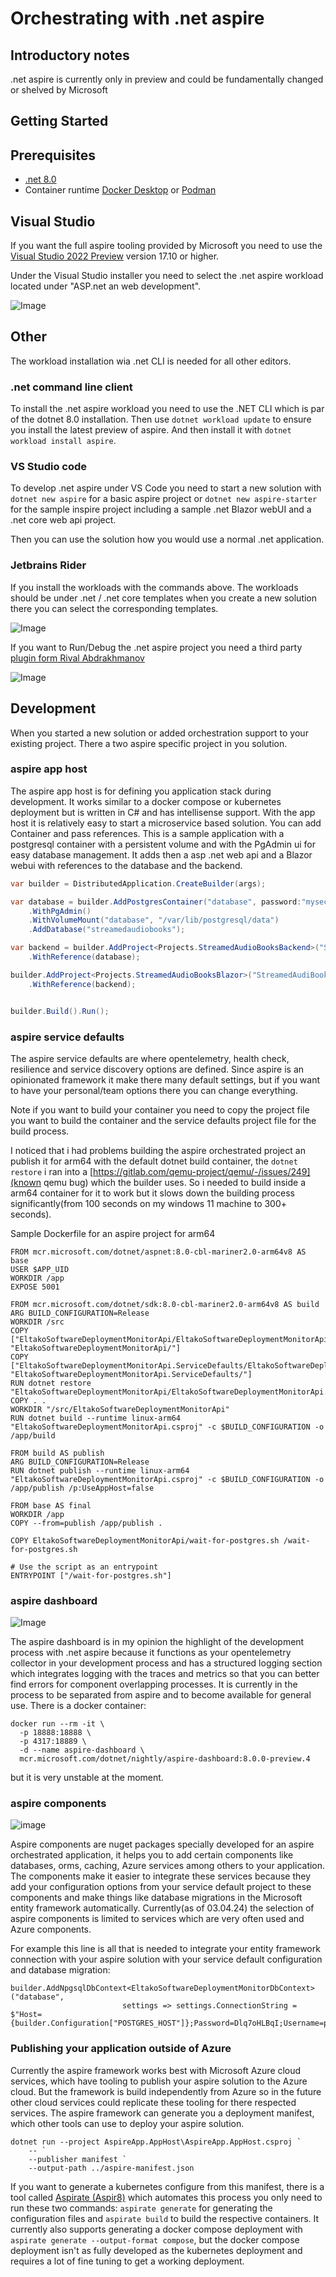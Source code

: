 # Orchestrating with .net aspire

## Introductory notes

.net aspire is currently only in preview and could be fundamentally changed or shelved by Microsoft

## Getting Started

## Prerequisites

- [.net 8.0](https://dotnet.microsoft.com/download/dotnet/8.0)
- Container runtime [Docker Desktop](https://www.docker.com/products/docker-desktop/) or [Podman](https://podman.io/docs/installation)

## Visual Studio

If you want the full aspire tooling provided by Microsoft you need to use the [Visual Studio 2022 Preview](https://visualstudio.microsoft.com/de/vs/preview/) version 17.10 or higher.

Under the Visual Studio installer you need to select the .net aspire workload located under "ASP.net an web development".

![Image](https://learn.microsoft.com/en-us/dotnet/aspire/docs/media/install-aspire-workload-visual-studio.png)


## Other

The workload installation wia .net CLI is needed for all other editors.

### .net command line client

To install the .net aspire workload you need to use the .NET CLI which is par of the dotnet 8.0 installation.
Then use `dotnet workload update` to ensure you install the latest preview of aspire.
And then install it with `dotnet workload install aspire`.

### VS Studio code

To develop .net aspire under VS Code you need to start a new solution with `dotnet new aspire` for a basic aspire project or
`dotnet new aspire-starter` for the sample inspire project including a sample .net Blazor webUI and a .net core web api project.

Then you can use the solution how you would use a normal .net application.

### Jetbrains Rider

If you install the workloads with the commands above. The workloads should be under .net / .net core templates when you create a new solution there you can select the corresponding templates.

![Image](rider-new-solution.png)

If you want to Run/Debug the .net aspire project you need a third party [plugin form Rival Abdrakhmanov](https://plugins.jetbrains.com/plugin/23289--net-aspire)

![Image](rider-plugin.png)

## Development

When you started a new solution or added orchestration support to your existing project. There a two aspire specific project in you solution. 

### aspire app host

The aspire app host is for defining you application stack during development. It works similar to a docker compose or kubernetes deployment but is written in C# and has intellisense support.
With the app host it is relatively easy to start a microservice based solution. You can add Container and pass references.
This is a sample application with a postgresql container with a persistent volume and with the PgAdmin ui for easy database management.
It adds then a asp .net web api and a Blazor webui with references to the database and the backend.

```C#
var builder = DistributedApplication.CreateBuilder(args);

var database = builder.AddPostgresContainer("database", password:"mysecretpassword",port:5432)
    .WithPgAdmin()
    .WithVolumeMount("database", "/var/lib/postgresql/data")
    .AddDatabase("streamedaudiobooks");

var backend = builder.AddProject<Projects.StreamedAudioBooksBackend>("StreamedAudiBooksBackend")
    .WithReference(database);

builder.AddProject<Projects.StreamedAudioBooksBlazor>("StreamedAudiBooksFrontend")
    .WithReference(backend);


builder.Build().Run();
```

### aspire service defaults

The aspire service defaults are where opentelemetry, health check, resilience and service discovery options are defined. Since aspire is an opinionated framework it make there many default settings, but if you want to have your personal/team options there you can change everything.

Note if you want to build your container you need to copy the project file you want to build the container and the service defaults project file for the build process.

I noticed that i had problems building the aspire orchestrated project an publish it for arm64 with the default dotnet build container, the `dotnet restore` i ran into a [https://gitlab.com/qemu-project/qemu/-/issues/249](known qemu bug) which the builder uses. So i needed to build inside a arm64 container for it to work but it slows down the building process significantly(from 100 seconds on my windows 11 machine to 300+ seconds).

Sample Dockerfile for an aspire project for arm64

```
FROM mcr.microsoft.com/dotnet/aspnet:8.0-cbl-mariner2.0-arm64v8 AS base
USER $APP_UID
WORKDIR /app
EXPOSE 5001

FROM mcr.microsoft.com/dotnet/sdk:8.0-cbl-mariner2.0-arm64v8 AS build
ARG BUILD_CONFIGURATION=Release
WORKDIR /src
COPY ["EltakoSoftwareDeploymentMonitorApi/EltakoSoftwareDeploymentMonitorApi.csproj", "EltakoSoftwareDeploymentMonitorApi/"]
COPY ["EltakoSoftwareDeploymentMonitorApi.ServiceDefaults/EltakoSoftwareDeploymentMonitorApi.ServiceDefaults.csproj", "EltakoSoftwareDeploymentMonitorApi.ServiceDefaults/"]
RUN dotnet restore "EltakoSoftwareDeploymentMonitorApi/EltakoSoftwareDeploymentMonitorApi.csproj"
COPY . .
WORKDIR "/src/EltakoSoftwareDeploymentMonitorApi"
RUN dotnet build --runtime linux-arm64 "EltakoSoftwareDeploymentMonitorApi.csproj" -c $BUILD_CONFIGURATION -o /app/build

FROM build AS publish
ARG BUILD_CONFIGURATION=Release
RUN dotnet publish --runtime linux-arm64 "EltakoSoftwareDeploymentMonitorApi.csproj" -c $BUILD_CONFIGURATION -o /app/publish /p:UseAppHost=false

FROM base AS final
WORKDIR /app
COPY --from=publish /app/publish .

COPY EltakoSoftwareDeploymentMonitorApi/wait-for-postgres.sh /wait-for-postgres.sh

# Use the script as an entrypoint
ENTRYPOINT ["/wait-for-postgres.sh"]
```

### aspire dashboard

![Image](https://learn.microsoft.com/en-us/dotnet/aspire/docs/whats-new/media/preview-4/dashboard-face-lift.png)

The aspire dashboard is in my opinion the highlight of the development process with .net aspire because it functions as your opentelemetry collector in your development process and has a structured logging section which integrates logging with the traces and metrics so that you can better find errors for component overlapping processes. It is currently in the process to be separated from aspire and to become available for general use. There is a docker container:
```
docker run --rm -it \
  -p 18888:18888 \
  -p 4317:18889 \
  -d --name aspire-dashboard \
  mcr.microsoft.com/dotnet/nightly/aspire-dashboard:8.0.0-preview.4
```
but it is very unstable at the moment.

### aspire components

![image](https://learn.microsoft.com/en-us/dotnet/aspire/docs/media/visual-studio-add-aspire-comp-nuget.png)

Aspire components are nuget packages specially developed for an aspire orchestrated application, it helps you to add certain components like databases, orms, caching, Azure services among others to your application. The components make it easier to integrate these services because they add your configuration options from your service default project to these components and make things like database migrations in the Microsoft entity framework automatically. Currently(as of 03.04.24) the selection of aspire components is limited to services which are very often used and Azure components.

For example this line is all that is needed to integrate your entity framework connection with your aspire solution with your service default configuration and database migration:

```
builder.AddNpgsqlDbContext<EltakoSoftwareDeploymentMonitorDbContext>("database",
                         settings => settings.ConnectionString = $"Host={builder.Configuration["POSTGRES_HOST"]};Password=Dlq7oHLBqI;Username=postgres;Database=esdm;");
```

### Publishing your application outside of Azure

Currently the aspire framework works best with Microsoft Azure cloud services, which have tooling to publish your aspire solution to the Azure cloud.
But the framework is build independently from Azure so in the future other cloud services could replicate these tooling for there respected services.
The aspire framework can generate you a deployment manifest, which other tools can use to deploy your aspire solution.
```
dotnet run --project AspireApp.AppHost\AspireApp.AppHost.csproj `
    -- `
    --publisher manifest `
    --output-path ../aspire-manifest.json
```
If you want to generate a kubernetes configure from this manifest, there is a tool called [Aspirate (Aspir8)](https://github.com/prom3theu5/aspirational-manifests) which automates this process you only need to run these two commands:
`aspirate generate` for generating the configuration files and `aspirate build` to build the respective containers.
It currently also supports generating a docker compose deployment with `aspirate generate --output-format compose`, but the docker compose deployment isn't as 
fully developed as the kubernetes deployment and requires a lot of fine tuning to get a working deployment.

